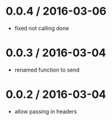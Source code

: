 
0.0.4 / 2016-03-06
==================

  * fixed not calling done

0.0.3 / 2016-03-04
==================

  * renamed function to send

0.0.2 / 2016-03-04
==================

  * allow passing in headers
